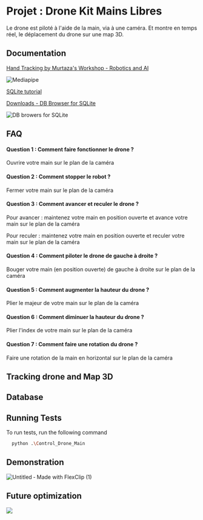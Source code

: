 
# Projet : Drone Kit Mains Libres

Le drone est piloté à l'aide de la main, via à une caméra.
Et montre en temps réel, le déplacement du drone sur une map 3D.




## Documentation

[Hand Tracking by Murtaza's Workshop - Robotics and AI ](https://www.youtube.com/watch?v=NZde8Xt78Iw)

![Mediapipe](https://cdn.statically.io/img/media.geeksforgeeks.org/wp-content/uploads/20210802154942/HandLandmarks.png)

[SQLite tutorial](https://www.sqlitetutorial.net)

[Downloads - DB Browser for SQLite](https://sqlitebrowser.org/dl/)

![DB browers for SQLite](https://s.getwinpcsoft.com/screenshots/6080/6080575_1.jpg)
## FAQ

#### Question 1 : Comment faire fonctionner le drone ?

Ouvrire votre main sur le plan de la caméra

#### Question 2 : Comment stopper le robot ?

Fermer votre main sur le plan de la caméra

#### Question 3 : Comment avancer et reculer le drone ? 

Pour avancer : maintenez votre main en position ouverte et avance votre main sur le plan de la caméra

Pour reculer : maintenez votre main en position ouverte et reculer votre main sur le plan de la caméra

#### Question 4 : Comment piloter le drone de gauche à droite ? 

Bouger votre main (en position ouverte) de gauche à droite sur le plan de la caméra

#### Question 5 : Comment augmenter la hauteur du drone ?

Plier le majeur de votre main sur le plan de la caméra

#### Question 6 : Comment diminuer la hauteur du drone ? 

Plier l'index de votre main sur le plan de la caméra

#### Question 7 : Comment faire une rotation du drone ?

Faire une rotation de la main en horizontal sur le plan de la caméra

## Tracking drone and Map 3D
## Database
## Running Tests

To run tests, run the following command

```bash
  python .\Control_Drone_Main
```


## Demonstration

![Untitled ‑ Made with FlexClip (1)](https://github.com/Jcosialls/drone/assets/119425942/cfd56459-cef8-4762-8180-af7dca581747)


## Future optimization
![](https://th.bing.com/th/id/R.7690812238d0a57a7decd48c57411962?rik=Q95wngrWbuX3ag&pid=ImgRaw&r=0) 
